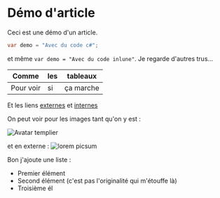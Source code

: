 ﻿# Démo d'article

Ceci est une démo d'un article.

```csharp
var demo = "Avec du code c#";
```

et même `var demo = "Avec du code inlune"`. Je regarde d'autres trus...

| Comme | les | tableaux |
| -- | -- | -- |
| Pour voir | si | ça marche |

Et les liens [externes](https://github.com/Kuchulem/MarkdownBlog) et [internes](/Articles/demo-article)

On peut voir pour les images tant qu'on y est :

![Avatar templier](/Pictures/avatar_templar.png)

et en externe : ![lorem picsum](https://picsum.photos/200/300)

Bon j'ajoute une liste :

- Premier élément
- Second élément (c'est pas l'originalité qui m'étouffe là)
- Troisième él